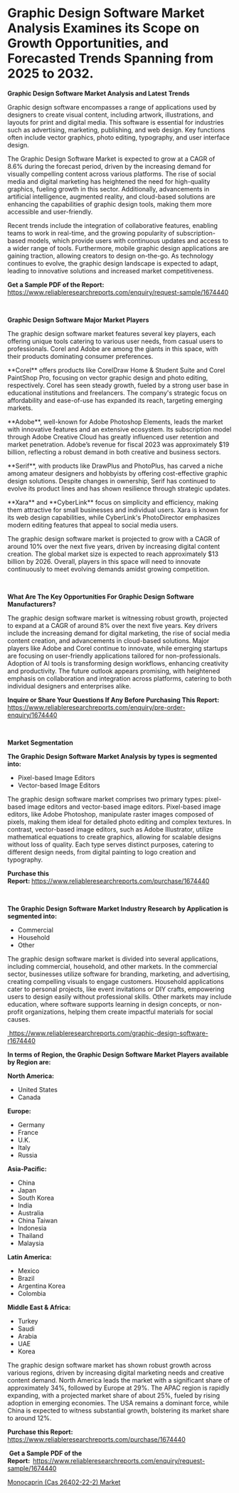 <p><h1>Graphic Design Software Market Analysis Examines its Scope on Growth Opportunities, and Forecasted Trends Spanning from 2025 to 2032.</h1></p><p><strong>Graphic Design Software Market Analysis and Latest Trends</strong></p>
<p><p>Graphic design software encompasses a range of applications used by designers to create visual content, including artwork, illustrations, and layouts for print and digital media. This software is essential for industries such as advertising, marketing, publishing, and web design. Key functions often include vector graphics, photo editing, typography, and user interface design.</p><p>The Graphic Design Software Market is expected to grow at a CAGR of 8.6% during the forecast period, driven by the increasing demand for visually compelling content across various platforms. The rise of social media and digital marketing has heightened the need for high-quality graphics, fueling growth in this sector. Additionally, advancements in artificial intelligence, augmented reality, and cloud-based solutions are enhancing the capabilities of graphic design tools, making them more accessible and user-friendly.</p><p>Recent trends include the integration of collaborative features, enabling teams to work in real-time, and the growing popularity of subscription-based models, which provide users with continuous updates and access to a wider range of tools. Furthermore, mobile graphic design applications are gaining traction, allowing creators to design on-the-go. As technology continues to evolve, the graphic design landscape is expected to adapt, leading to innovative solutions and increased market competitiveness.</p></p>
<p><strong>Get a Sample PDF of the Report:&nbsp;</strong> <a href="https://www.reliableresearchreports.com/enquiry/request-sample/1674440?utm_campaign=2243&utm_medium=2&utm_source=Github&utm_content=ia&utm_term=25032025&utm_id=graphic-design-software">https://www.reliableresearchreports.com/enquiry/request-sample/1674440</a></p>
<p>&nbsp;</p>
<p><strong>Graphic Design Software Major Market Players</strong></p>
<p><p>The graphic design software market features several key players, each offering unique tools catering to various user needs, from casual users to professionals. Corel and Adobe are among the giants in this space, with their products dominating consumer preferences.</p><p>**Corel** offers products like CorelDraw Home & Student Suite and Corel PaintShop Pro, focusing on vector graphic design and photo editing, respectively. Corel has seen steady growth, fueled by a strong user base in educational institutions and freelancers. The company's strategic focus on affordability and ease-of-use has expanded its reach, targeting emerging markets.</p><p>**Adobe**, well-known for Adobe Photoshop Elements, leads the market with innovative features and an extensive ecosystem. Its subscription model through Adobe Creative Cloud has greatly influenced user retention and market penetration. Adobe’s revenue for fiscal 2023 was approximately $19 billion, reflecting a robust demand in both creative and business sectors.</p><p>**Serif**, with products like DrawPlus and PhotoPlus, has carved a niche among amateur designers and hobbyists by offering cost-effective graphic design solutions. Despite changes in ownership, Serif has continued to evolve its product lines and has shown resilience through strategic updates.</p><p>**Xara** and **CyberLink** focus on simplicity and efficiency, making them attractive for small businesses and individual users. Xara is known for its web design capabilities, while CyberLink's PhotoDirector emphasizes modern editing features that appeal to social media users.</p><p>The graphic design software market is projected to grow with a CAGR of around 10% over the next five years, driven by increasing digital content creation. The global market size is expected to reach approximately $13 billion by 2026. Overall, players in this space will need to innovate continuously to meet evolving demands amidst growing competition.</p></p>
<p>&nbsp;</p>
<p><strong>What Are The Key Opportunities For Graphic Design Software Manufacturers?</strong></p>
<p><p>The graphic design software market is witnessing robust growth, projected to expand at a CAGR of around 8% over the next five years. Key drivers include the increasing demand for digital marketing, the rise of social media content creation, and advancements in cloud-based solutions. Major players like Adobe and Corel continue to innovate, while emerging startups are focusing on user-friendly applications tailored for non-professionals. Adoption of AI tools is transforming design workflows, enhancing creativity and productivity. The future outlook appears promising, with heightened emphasis on collaboration and integration across platforms, catering to both individual designers and enterprises alike.</p></p>
<p><strong>Inquire or Share Your Questions If Any Before Purchasing This Report:</strong> <a href="https://www.reliableresearchreports.com/enquiry/pre-order-enquiry/1674440?utm_campaign=2243&utm_medium=2&utm_source=Github&utm_content=ia&utm_term=25032025&utm_id=graphic-design-software">https://www.reliableresearchreports.com/enquiry/pre-order-enquiry/1674440</a></p>
<p>&nbsp;</p>
<p><strong>Market Segmentation</strong></p>
<p><strong>The Graphic Design Software Market Analysis by types is segmented into:</strong></p>
<p><ul><li>Pixel-based Image Editors</li><li>Vector-based Image Editors</li></ul></p>
<p><p>The graphic design software market comprises two primary types: pixel-based image editors and vector-based image editors. Pixel-based image editors, like Adobe Photoshop, manipulate raster images composed of pixels, making them ideal for detailed photo editing and complex textures. In contrast, vector-based image editors, such as Adobe Illustrator, utilize mathematical equations to create graphics, allowing for scalable designs without loss of quality. Each type serves distinct purposes, catering to different design needs, from digital painting to logo creation and typography.</p></p>
<p><strong>Purchase this Report:&nbsp;</strong><a href="https://www.reliableresearchreports.com/purchase/1674440?utm_campaign=2243&utm_medium=2&utm_source=Github&utm_content=ia&utm_term=25032025&utm_id=graphic-design-software">https://www.reliableresearchreports.com/purchase/1674440</a></p>
<p>&nbsp;</p>
<p><strong>The Graphic Design Software Market Industry Research by Application is segmented into:</strong></p>
<p><ul><li>Commercial</li><li>Household</li><li>Other</li></ul></p>
<p><p>The graphic design software market is divided into several applications, including commercial, household, and other markets. In the commercial sector, businesses utilize software for branding, marketing, and advertising, creating compelling visuals to engage customers. Household applications cater to personal projects, like event invitations or DIY crafts, empowering users to design easily without professional skills. Other markets may include education, where software supports learning in design concepts, or non-profit organizations, helping them create impactful materials for social causes.</p></p>
<p><a href="https://www.reliableresearchreports.com/graphic-design-software-r1674440?utm_campaign=2243&utm_medium=2&utm_source=Github&utm_content=ia&utm_term=25032025&utm_id=graphic-design-software">&nbsp;https://www.reliableresearchreports.com/graphic-design-software-r1674440</a></p>
<p><strong>In terms of Region, the Graphic Design Software Market Players available by Region are:</strong></p>
<p>
    <p> <strong> North America: </strong>
        <ul>
            <li>United States</li>
            <li>Canada</li>
        </ul>
        </p> 
    <p> <strong> Europe: </strong>
        <ul>
            <li>Germany</li>
            <li>France</li>
            <li>U.K.</li>
            <li>Italy</li>
            <li>Russia</li>
        </ul>
        </p> 
    <p> <strong> Asia-Pacific: </strong>
        <ul>
            <li>China</li>
            <li>Japan</li>
            <li>South Korea</li>
            <li>India</li>
            <li>Australia</li>
            <li>China Taiwan</li>
            <li>Indonesia</li>
            <li>Thailand</li>
            <li>Malaysia</li>
        </ul>
        </p> 
    <p> <strong> Latin America: </strong>
        <ul>
            <li>Mexico</li>
            <li>Brazil</li>
            <li>Argentina Korea</li>
            <li>Colombia</li>
        </ul>
        </p> 
    <p> <strong> Middle East & Africa: </strong>
        <ul>
            <li>Turkey</li>
            <li>Saudi</li>
            <li>Arabia</li>
            <li>UAE</li>
            <li>Korea</li>
        </ul>
    </p>
    </p>
<p><p>The graphic design software market has shown robust growth across various regions, driven by increasing digital marketing needs and creative content demand. North America leads the market with a significant share of approximately 34%, followed by Europe at 29%. The APAC region is rapidly expanding, with a projected market share of about 25%, fueled by rising adoption in emerging economies. The USA remains a dominant force, while China is expected to witness substantial growth, bolstering its market share to around 12%.</p></p>
<p><strong>Purchase this Report: </strong><a href="https://www.reliableresearchreports.com/purchase/1674440?utm_campaign=2243&utm_medium=2&utm_source=Github&utm_content=ia&utm_term=25032025&utm_id=graphic-design-software">https://www.reliableresearchreports.com/purchase/1674440</a></p>
<p>&nbsp;<strong>Get a Sample PDF of the Report:&nbsp;&nbsp;</strong><a href="https://www.reliableresearchreports.com/enquiry/request-sample/1674440?utm_campaign=2243&utm_medium=2&utm_source=Github&utm_content=ia&utm_term=25032025&utm_id=graphic-design-software">https://www.reliableresearchreports.com/enquiry/request-sample/1674440</a></p>
<p><strong></strong></p>
<p><p><a href="https://github.com/jerhoskinson197676/Market-Research-Report-List-1/blob/main/monocaprin-cas-26402-22-2-market.md?utm_campaign=2243&utm_medium=2&utm_source=Github&utm_content=ia&utm_term=25032025&utm_id=graphic-design-software">Monocaprin (Cas 26402-22-2) Market</a></p></p>
